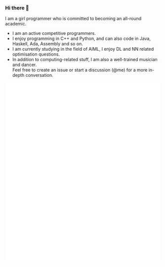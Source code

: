 ### Hi there 👋
I am a girl programmer who is committed to becoming an all-round academic. 
- I am an active competitive programmers. 
- I enjoy programming in C++ and Python, and can also code in Java, Haskell, Ada, Assembly and so on. 
- I am currently studying in the field of AIML, I enjoy DL and NN related optimisation questions.
- In addition to computing-related stuff, I am also a well-trained musician and dancer. <br>
Feel free to create an issue or start a discussion (@me) for a more in-depth conversation.

<img align="left" src="https://github.com/zishanqin/github-stats/blob/master/generated/overview.svg">
<img align="left" src="https://github.com/zishanqin/github-stats/blob/master/generated/languages.svg">

<!--
**zishanqin/zishanqin** is a ✨ _special_ ✨ repository because its `README.md` (this file) appears on your GitHub profile.

Here are some ideas to get you started:

- 🔭 I’m currently working on ...
- 🌱 I’m currently learning ...
- 👯 I’m looking to collaborate on ...
- 🤔 I’m looking for help with ...
- 💬 Ask me about ...
- 📫 How to reach me: ...
- 😄 Pronouns: ...
- ⚡ Fun fact: ...
-->
